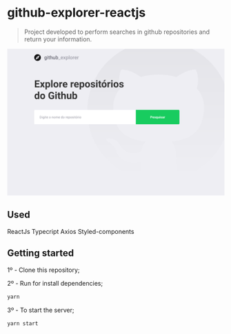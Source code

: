 # github-explorer-reactjs

> Project developed to perform searches in github repositories and return your information.



![](https://github.com/charleseduardome/github-explorer-reactjs/blob/master/src/assets/README.png?w=350)

## Used

ReactJs
Typecript
Axios
Styled-components

## Getting started

1º - Clone this repository;

2º - Run for install dependencies;

```sh
yarn
```

3º - To start the server;

```sh
yarn start
```

